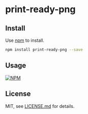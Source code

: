 # print-ready-png

## Install

Use [npm](https://npmjs.com/) to install.

```sh
npm install print-ready-png --save
```

## Usage

[![NPM](https://nodei.co/npm/print-ready-png.png)](https://www.npmjs.com/package/print-ready-png)

## License

MIT, see [LICENSE.md](http://github.com/mattdesl/print-ready-png/blob/master/LICENSE.md) for details.
